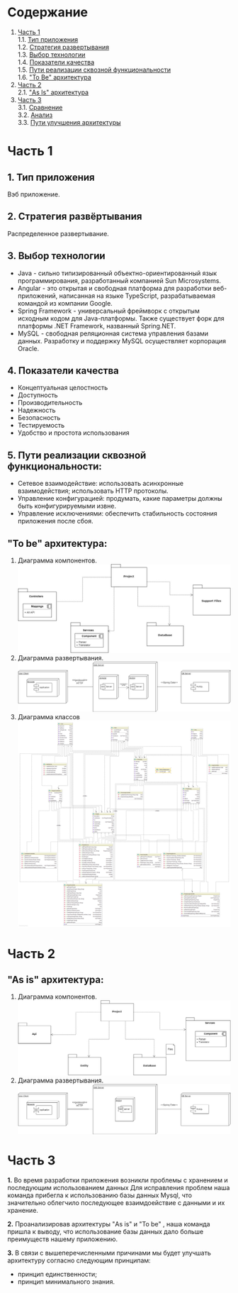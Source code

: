 # Содержание
1. [Часть 1](#part1)  
1.1. [Тип приложения](#type_app)  
1.2. [Стратегия развертывания](#strategy)   
1.3. [Выбор технологии](#technology)  
1.4. [Показатели качества](#quality_indicator)  
1.5. [Пути реализации сквозной функциональности](#way_implimintation)   
1.6. ["To Be" архитектура](#to_be)  
2. [Часть 2](#part2)      
2.1. ["As Is" архитектура](#as_is)
3. [Часть 3](#part3)   
3.1. [Сравнение](#compare)  
3.2. [Анализ](#analysis)   
3.3. [Пути улучшения архитектуры](#way_upgrade)  


<a name="part1"/>

# Часть 1

<a name="type_app"/>

## 1.	Тип приложения
Вэб приложение.

<a name="strategy"/>

## 2.	Стратегия развёртывания 
Распределенное развертывание.

<a name="technology"/>

## 3. Выбор технологии
  - Java - сильно типизированный объектно-ориентированный язык программирования, разработанный компанией Sun Microsystems. 
  - Angular - это открытая и свободная платформа для разработки веб-приложений, написанная на языке TypeScript, разрабатываемая командой из компании Google. 
  - Spring Framework - универсальный фреймворк с открытым исходным кодом для Java-платформы. Также существует форк для платформы .NET Framework, названный Spring.NET.
  - MySQL - свободная реляционная система управления базами данных. Разработку и поддержку MySQL осуществляет корпорация Oracle.

<a name="quality_indicator"/>

## 4. Показатели качества
  - Концептуальная целостность
  - Доступность
  - Производительность
  - Надежность
  - Безопасность
  - Тестируемость
  - Удобство и простота использования
  
  <a name="way_implimintation"/>
  
## 5.  Пути реализации сквозной функциональности: 
  - Сетевое взаимодействие: использовать асинхронные взаимодействия; использовать HTTP протоколы.
  - Управление конфигурацией: продумать, какие параметры должны быть конфигурируемыми извне.
  - Управление исключениями: обеспечить стабильность состояния приложения после сбоя.
  
  <a name="to_be"/>
  
 ## "To be" архитектура:
 1. Диаграмма компонентов.
 ![](https://github.com/IvanTaleika/ILocal/blob/chizh/documents/diagrams/ComponentDiagramToBe.jpg)
 2. Диаграмма развертывания.
 ![](https://github.com/IvanTaleika/ILocal/blob/chizh/documents/diagrams/DeploymentDiagramToBe.jpg)
 3. Диаграмма классов
 ![](https://github.com/IvanTaleika/ILocal/blob/chizh/documents/diagrams/ClassDiagram.png)
 
 <a name="part2"/>
 
 # Часть 2
 
 <a name="as_is"/>
 
 ## "As is" архитектура:
 1. Диаграмма компонентов.
 ![](https://github.com/IvanTaleika/ILocal/blob/chizh/documents/diagrams/ComponentDiagramAsIs.jpg)
 2. Диаграмма развертывания.
 ![](https://github.com/IvanTaleika/ILocal/blob/chizh/documents/diagrams/DeploymentDiagramAsIs.jpg)
 
 <a name="part3"/>
 
 # Часть 3
 
  <a name="compare"/>
  
**1.** Во время разработки приложения возникли проблемы с хранением и последующим использованием данных
Для исправления проблем наша команда прибегла к использованию базы данных Mysql, что значительно облегчило последующее взаимдоействие с данными и их хранение.

 <a name="analysis"/>
 
**2.** Проанализировав архитектуры "As is" и "To be" , наша команда пришла к выводу, что использование базы данных дало больше преимуществ нашему приложению.

 <a name="way_upgrade"/>
 
**3.** В связи с вышеперечисленными причинами мы будет улучшать архитектуру согласно следующим принципам:

- принцип единственности;
- принцип минимального знания.
